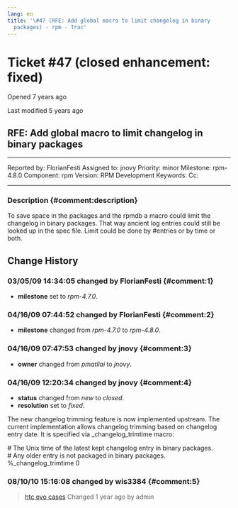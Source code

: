 ```yaml
---
lang: en
title: '\#47 (RFE: Add global macro to limit changelog in binary
  packages) - rpm - Trac'
---
```


Ticket \#47 (closed enhancement: fixed)
=======================================

Opened 7 years ago

Last modified 5 years ago

RFE: Add global macro to limit changelog in binary packages
-----------------------------------------------------------

  -------------- -------------- -------------- -----------------
  Reported by:   FlorianFesti   Assigned to:   jnovy
  Priority:      minor          Milestone:     rpm-4.8.0
  Component:     rpm            Version:       RPM Development
  Keywords:                     Cc:            
                                               
  -------------- -------------- -------------- -----------------

### Description {#comment:description}

To save space in the packages and the rpmdb a macro could limit the
changelog in binary packages. That way ancient log entries could still
be looked up in the spec file. Limit could be done by \#entries or by
time or both.

Change History
--------------

### 03/05/09 14:34:05 changed by FlorianFesti {#comment:1}

-   **milestone** set to *rpm-4.7.0*.

### 04/16/09 07:44:52 changed by FlorianFesti {#comment:2}

-   **milestone** changed from *rpm-4.7.0* to *rpm-4.8.0*.

### 04/16/09 07:47:53 changed by jnovy {#comment:3}

-   **owner** changed from *pmatilai* to *jnovy*.

### 04/16/09 12:20:34 changed by jnovy {#comment:4}

-   **status** changed from *new* to *closed*.
-   **resolution** set to *fixed*.

The new changelog trimming feature is now implemented upstream. The
current implementation allows changelog trimming based on changelog
entry date. It is specified via \_changelog\_trimtime macro:

\# The Unix time of the latest kept changelog entry in binary packages.\
\# Any older entry is not packaged in binary packages.\
%\_changelog\_trimtime 0

### 08/10/10 15:16:08 changed by wis3384 {#comment:5}

> [htc evo
> cases](https://web.archive.org/web/20150920122441/http://htcevo4gcase.com/)
> Changed 1 year ago by admin

